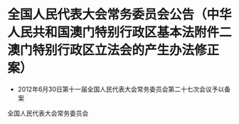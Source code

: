 # 全国人民代表大会常务委员会公告（中华人民共和国澳门特别行政区基本法附件二澳门特别行政区立法会的产生办法修正案）

- 2012年6月30日第十一届全国人民代表大会常务委员会第二十七次会议予以备案

<!-- INFO END -->

全国人民代表大会常务委员会
